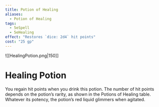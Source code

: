```yaml
---
title: Potion of Healing
aliases:
  - Potion of Healing
tags:
  - 5eSpell
  - 5eHealing
effect: "Restores `dice: 2d4` hit points"
cost: "25 gp"
---
```


![[HealingPotion.png|150]]

# Healing Potion
You regain hit points when you drink this potion. The number of hit points depends on the potion’s rarity, as shown in the Potions of Healing table. Whatever its potency, the potion’s red liquid glimmers when agitated.